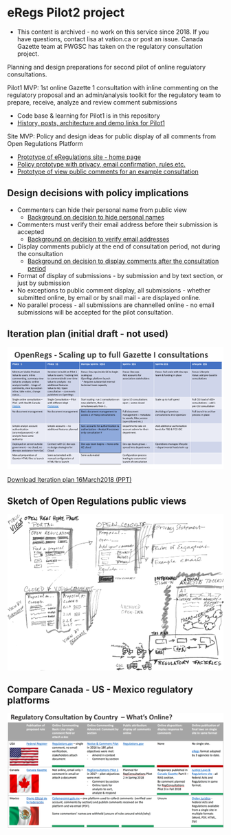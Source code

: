 eRegs Pilot2 project
=====

* This content is archived - no work on this service since 2018. If you have questions, contact lisa at vation.ca or post an issue. Canada Gazette team at PWGSC has taken on the regulatory consultation project.   

Planning and design preparations for second pilot of online regulatory consultations. 

Pilot1 MVP: 1st online Gazette 1 consultation with inline commenting on the regulatory proposal and an admin/analysis toolkit for the regulatory team to prepare, receive, analyze and review comment submissions

* Code base & learning for Pilot1 is in this repository
* [History, posts, architecture and demo links for Pilot1](./Pilot1_history.md)

Site MVP: Policy and design ideas for public display of all comments from Open Regulations Platform 

* [Prototype of eRegulations site - home page](https://vation-ca.github.io/p2protos/p2openregs.html)
* [Policy prototype with privacy, email confirmation, rules etc.](https://vation-ca.github.io/p2protos/p2form-1-en.html)
* [Prototype of view public comments for an example consultation](https://vation-ca.github.io/p2protos/p2view-subs-en.html)

## Design decisions with policy implications

   
* Commenters can hide their personal name from public view 
  * [Background on decision to hide personal names](Decisions_names.md) 
* Commenters must verify their email address before their submission is accepted
  * [Background on decision to verify email addresses](Decisions_emails.md)
* Display comments publicly at the end of consultation period, not during the consultation 
  * [Background on decision to display comments after the consultation period](Decisions_timing.md)
* Format of display of submissions - by submission and by text section, or just by submission
* No exceptions to public comment display, all submissions - whether submitted online, by email or by snail mail -  are displayed online.
* No parallel process - all submissions are channelled online - no email submissions will be accepted for the pilot consultation.

## Iteration plan (initial draft - not used)

![iteration plan in columns](./img/Iteration_plan_16March2018.png)

[Download Iteration plan 16March2018 (PPT)](Iteration_plan_16March2018.ppt)

## Sketch of Open Regulations public views

![sketch of platform, open and closed pages](./img/eRegs-sketch-1.jpg)

## Compare Canada - US - Mexico regulatory platforms

![Comparison of regulatory platforms](./img/eRegs-compare-countries.png)
